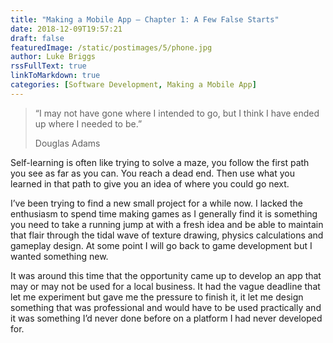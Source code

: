 ```yaml
---
title: "Making a Mobile App – Chapter 1: A Few False Starts"
date: 2018-12-09T19:57:21
draft: false
featuredImage: /static/postimages/5/phone.jpg
author: Luke Briggs
rssFullText: true
linkToMarkdown: true
categories: [Software Development, Making a Mobile App]
---
```

> “I may not have gone where I intended to go, but I think I have ended up
> where I needed to be.”
>
> Douglas Adams

Self-learning is often like trying to solve a maze, you follow the first path you see as far as you can. You reach a dead end. Then use what you learned in that path to give you an idea of where you could go next.

I’ve been trying to find a new small project for a while now. I lacked the enthusiasm to spend time making games as I generally find it is something you need to take a running jump at with a fresh idea and be able to maintain that flair through the tidal wave of texture drawing, physics calculations and gameplay design. At some point I will go back to game development but I wanted something new.

It was around this time that the opportunity came up to develop an app that may or may not be used for a local business. It had the vague deadline that let me experiment but gave me the pressure to finish it, it let me design something that was professional and would have to be used practically and it was something I’d never done before on a platform I had never developed for.